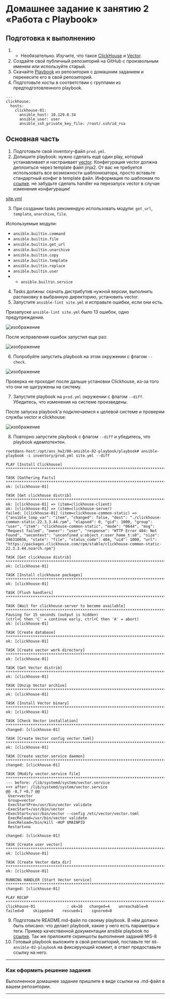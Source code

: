 # Домашнее задание к занятию 2 «Работа с Playbook»

## Подготовка к выполнению

1. * Необязательно. Изучите, что такое [ClickHouse](https://www.youtube.com/watch?v=fjTNS2zkeBs) и [Vector](https://www.youtube.com/watch?v=CgEhyffisLY).
2. Создайте свой публичный репозиторий на GitHub с произвольным именем или используйте старый.
3. Скачайте [Playbook](./playbook/) из репозитория с домашним заданием и перенесите его в свой репозиторий.
4. Подготовьте хосты в соответствии с группами из предподготовленного playbook.

```
---
clickhouse:
  hosts:
    clickhouse-01:
      ansible_host: 10.129.0.34
      ansible_user: user
      ansible_ssh_private_key_file: /root/.ssh/id_rsa
```

## Основная часть

1. Подготовьте свой inventory-файл `prod.yml`.
2. Допишите playbook: нужно сделать ещё один play, который устанавливает и настраивает [vector](https://vector.dev). Конфигурация vector должна деплоиться через template файл jinja2. От вас не требуется использовать все возможности шаблонизатора, просто вставьте стандартный конфиг в template файл. Информация по шаблонам по [ссылке](https://www.dmosk.ru/instruktions.php?object=ansible-nginx-install). не забудьте сделать handler на перезапуск vector в случае изменения конфигурации!

[site.yml](https://github.com/stepynin-georgy/hw_ansible_2/blob/main/playbook/site.yml)

3. При создании tasks рекомендую использовать модули: `get_url`, `template`, `unarchive`, `file`.

Используемые модули:
* ```ansible.builtin.command```
* ```ansible.builtin.file```
* ```ansible.builtin.get_url```
* ```ansible.builtin.unarchive```
* ```ansible.builtin.copy```
* ```ansible.builtin.template```
* ```ansible.builtin.replace```
* ```ansible.builtin.user```
* * ```ansible.builtin.service```

4. Tasks должны: скачать дистрибутив нужной версии, выполнить распаковку в выбранную директорию, установить vector.
5. Запустите `ansible-lint site.yml` и исправьте ошибки, если они есть.

Призапуске `ansible-lint site.yml` было 13 ошибок, одно предупреждение.

![изображение](https://github.com/stepynin-georgy/hw_ansible_2/blob/main/img/Screenshot_10.png)

После исправления ошибок запустил еще раз:

![изображение](https://github.com/stepynin-georgy/hw_ansible_2/blob/main/img/Screenshot_12.png)

6. Попробуйте запустить playbook на этом окружении с флагом `--check`.

![изображение](https://github.com/stepynin-georgy/hw_ansible_2/blob/main/img/Screenshot_14.png)

Проверка не проходит после дальше установки Clickhouse, из-за того что они не щагружены на систему.

7. Запустите playbook на `prod.yml` окружении с флагом `--diff`. Убедитесь, что изменения на системе произведены.

После запуска playbook'a подключаемся к целевой системе и проверям службы vector и clickhouse:

![изображение](https://github.com/stepynin-georgy/hw_ansible_2/blob/main/img/Screenshot_15.png)

8. Повторно запустите playbook с флагом `--diff` и убедитесь, что playbook идемпотентен.

```
root@ans-host:/opt/ans_hw2/08-ansible-02-playbook/playbook# ansible-playbook -i inventory/prod.yml site.yml --diff

PLAY [Install Clickhouse] **********************************************************************************************************************************************************************************

TASK [Gathering Facts] *************************************************************************************************************************************************************************************
ok: [clickhouse-01]

TASK [Get clickhouse distrib] ******************************************************************************************************************************************************************************
ok: [clickhouse-01] => (item=clickhouse-client)
ok: [clickhouse-01] => (item=clickhouse-server)
failed: [clickhouse-01] (item=clickhouse-common-static) => {"ansible_loop_var": "item", "changed": false, "dest": "./clickhouse-common-static-22.3.3.44.rpm", "elapsed": 0, "gid": 1000, "group": "user", "item": "clickhouse-common-static", "mode": "0644", "msg": "Request failed", "owner": "user", "response": "HTTP Error 404: Not Found", "secontext": "unconfined_u:object_r:user_home_t:s0", "size": 246310036, "state": "file", "status_code": 404, "uid": 1000, "url": "https://packages.clickhouse.com/rpm/stable/clickhouse-common-static-22.3.3.44.noarch.rpm"}

TASK [Get clickhouse distrib] ******************************************************************************************************************************************************************************
ok: [clickhouse-01]

TASK [Install clickhouse packages] *************************************************************************************************************************************************************************
ok: [clickhouse-01]

TASK [Flush handlers] **************************************************************************************************************************************************************************************

TASK [Wait for clickhouse-server to become available] ******************************************************************************************************************************************************
Pausing for 15 seconds (output is hidden)
(ctrl+C then 'C' = continue early, ctrl+C then 'A' = abort)
ok: [clickhouse-01]

TASK [Create database] *************************************************************************************************************************************************************************************
ok: [clickhouse-01]

TASK [Create vector work directory] ************************************************************************************************************************************************************************
ok: [clickhouse-01]

TASK [Get Vector distrib] **********************************************************************************************************************************************************************************
ok: [clickhouse-01]

TASK [Unzip Vector archive] ********************************************************************************************************************************************************************************
ok: [clickhouse-01]

TASK [Install Vector binary] *******************************************************************************************************************************************************************************
ok: [clickhouse-01]

TASK [Check Vector installation] ***************************************************************************************************************************************************************************
changed: [clickhouse-01]

TASK [Create Vector config vector.toml] ********************************************************************************************************************************************************************
ok: [clickhouse-01]

TASK [Create vector.service daemon] ************************************************************************************************************************************************************************
changed: [clickhouse-01]

TASK [Modify vector.service file] **************************************************************************************************************************************************************************
--- before: /lib/systemd/system/vector.service
+++ after: /lib/systemd/system/vector.service
@@ -8,7 +8,7 @@
 User=vector
 Group=vector
 ExecStartPre=/usr/bin/vector validate
-ExecStart=/usr/bin/vector
+ExecStart=/usr/bin/vector --config /etc/vector/vector.toml
 ExecReload=/usr/bin/vector validate
 ExecReload=/bin/kill -HUP $MAINPID
 Restart=no

changed: [clickhouse-01]

TASK [Create user vector] **********************************************************************************************************************************************************************************
ok: [clickhouse-01]

TASK [Create Vector data_dir] ******************************************************************************************************************************************************************************
ok: [clickhouse-01]

RUNNING HANDLER [Start Vector service] *********************************************************************************************************************************************************************
changed: [clickhouse-01]

PLAY RECAP *************************************************************************************************************************************************************************************************
clickhouse-01              : ok=16   changed=4    unreachable=0    failed=0    skipped=0    rescued=1    ignored=0   
```

9. Подготовьте README.md-файл по своему playbook. В нём должно быть описано: что делает playbook, какие у него есть параметры и теги. Пример качественной документации ansible playbook по [ссылке](https://github.com/opensearch-project/ansible-playbook). Так же приложите скриншоты выполнения заданий №5-8
10. Готовый playbook выложите в свой репозиторий, поставьте тег `08-ansible-02-playbook` на фиксирующий коммит, в ответ предоставьте ссылку на него.

---

### Как оформить решение задания

Выполненное домашнее задание пришлите в виде ссылки на .md-файл в вашем репозитории.

---
